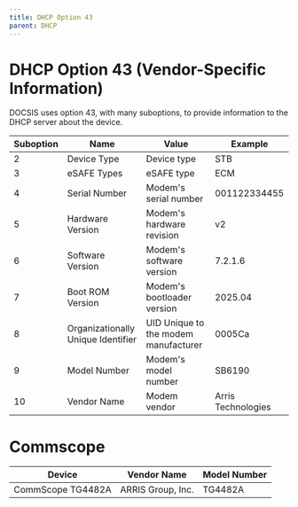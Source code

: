 ```yaml
---
title: DHCP Option 43
parent: DHCP
---
```


# DHCP Option 43 (Vendor-Specific Information)

DOCSIS uses option 43, with many suboptions, to provide information to the DHCP server about the device.

|Suboption|Name|Value|Example|
|---|---|---|---|
|2|Device Type|Device type|STB|
|3|eSAFE Types|eSAFE type|ECM|
|4|Serial Number|Modem's serial number|001122334455|
|5|Hardware Version|Modem's hardware revision|v2|
|6|Software Version|Modem's software version|7.2.1.6|
|7|Boot ROM Version|Modem's bootloader version|2025.04|
|8|Organizationally Unique Identifier|UID Unique to the modem manufacturer|0005Ca|
|9|Model Number|Modem's model number|SB6190|
|10|Vendor Name|Modem vendor|Arris Technologies|

# Commscope

|Device|Vendor Name|Model Number|
|---|---|---|
|CommScope TG4482A|ARRIS Group, Inc.|TG4482A|